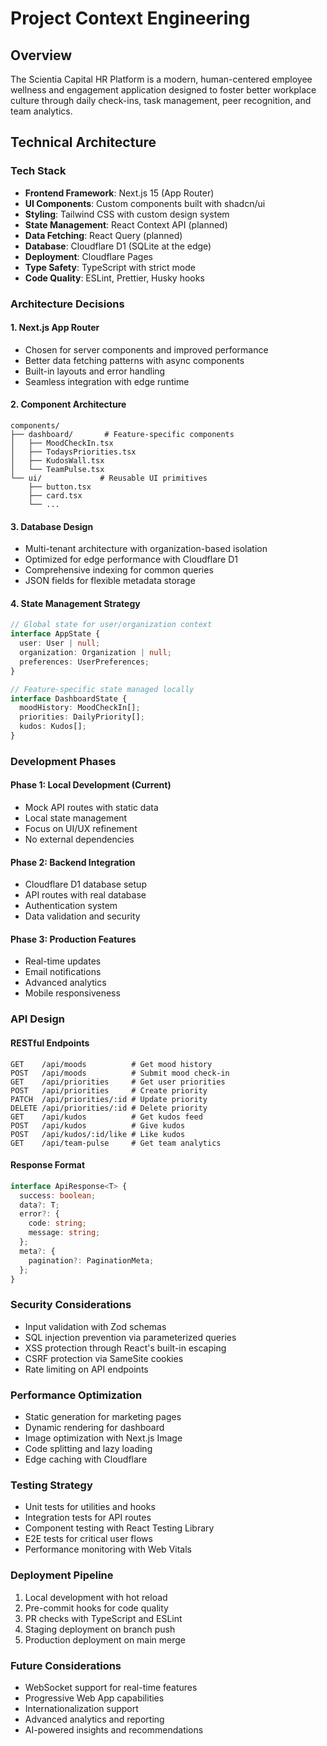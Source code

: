 # Project Context Engineering

## Overview
The Scientia Capital HR Platform is a modern, human-centered employee wellness and engagement application designed to foster better workplace culture through daily check-ins, task management, peer recognition, and team analytics.

## Technical Architecture

### Tech Stack
- **Frontend Framework**: Next.js 15 (App Router)
- **UI Components**: Custom components built with shadcn/ui
- **Styling**: Tailwind CSS with custom design system
- **State Management**: React Context API (planned)
- **Data Fetching**: React Query (planned)
- **Database**: Cloudflare D1 (SQLite at the edge)
- **Deployment**: Cloudflare Pages
- **Type Safety**: TypeScript with strict mode
- **Code Quality**: ESLint, Prettier, Husky hooks

### Architecture Decisions

#### 1. Next.js App Router
- Chosen for server components and improved performance
- Better data fetching patterns with async components
- Built-in layouts and error handling
- Seamless integration with edge runtime

#### 2. Component Architecture
```
components/
├── dashboard/       # Feature-specific components
│   ├── MoodCheckIn.tsx
│   ├── TodaysPriorities.tsx
│   ├── KudosWall.tsx
│   └── TeamPulse.tsx
└── ui/             # Reusable UI primitives
    ├── button.tsx
    ├── card.tsx
    └── ...
```

#### 3. Database Design
- Multi-tenant architecture with organization-based isolation
- Optimized for edge performance with Cloudflare D1
- Comprehensive indexing for common queries
- JSON fields for flexible metadata storage

#### 4. State Management Strategy
```typescript
// Global state for user/organization context
interface AppState {
  user: User | null;
  organization: Organization | null;
  preferences: UserPreferences;
}

// Feature-specific state managed locally
interface DashboardState {
  moodHistory: MoodCheckIn[];
  priorities: DailyPriority[];
  kudos: Kudos[];
}
```

### Development Phases

#### Phase 1: Local Development (Current)
- Mock API routes with static data
- Local state management
- Focus on UI/UX refinement
- No external dependencies

#### Phase 2: Backend Integration
- Cloudflare D1 database setup
- API routes with real database
- Authentication system
- Data validation and security

#### Phase 3: Production Features
- Real-time updates
- Email notifications
- Advanced analytics
- Mobile responsiveness

### API Design

#### RESTful Endpoints
```
GET    /api/moods          # Get mood history
POST   /api/moods          # Submit mood check-in
GET    /api/priorities     # Get user priorities
POST   /api/priorities     # Create priority
PATCH  /api/priorities/:id # Update priority
DELETE /api/priorities/:id # Delete priority
GET    /api/kudos          # Get kudos feed
POST   /api/kudos          # Give kudos
POST   /api/kudos/:id/like # Like kudos
GET    /api/team-pulse     # Get team analytics
```

#### Response Format
```typescript
interface ApiResponse<T> {
  success: boolean;
  data?: T;
  error?: {
    code: string;
    message: string;
  };
  meta?: {
    pagination?: PaginationMeta;
  };
}
```

### Security Considerations
- Input validation with Zod schemas
- SQL injection prevention via parameterized queries
- XSS protection through React's built-in escaping
- CSRF protection via SameSite cookies
- Rate limiting on API endpoints

### Performance Optimization
- Static generation for marketing pages
- Dynamic rendering for dashboard
- Image optimization with Next.js Image
- Code splitting and lazy loading
- Edge caching with Cloudflare

### Testing Strategy
- Unit tests for utilities and hooks
- Integration tests for API routes
- Component testing with React Testing Library
- E2E tests for critical user flows
- Performance monitoring with Web Vitals

### Deployment Pipeline
1. Local development with hot reload
2. Pre-commit hooks for code quality
3. PR checks with TypeScript and ESLint
4. Staging deployment on branch push
5. Production deployment on main merge

### Future Considerations
- WebSocket support for real-time features
- Progressive Web App capabilities
- Internationalization support
- Advanced analytics and reporting
- AI-powered insights and recommendations